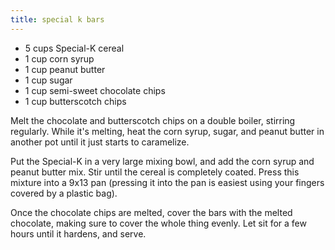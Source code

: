 ```yaml
---
title: special k bars
---
```


* 5 cups Special-K cereal
* 1 cup corn syrup
* 1 cup peanut butter
* 1 cup sugar
* 1 cup semi-sweet chocolate chips
* 1 cup butterscotch chips

Melt the chocolate and butterscotch chips on a double boiler, stirring
regularly. While it's melting, heat the corn syrup, sugar, and peanut butter in
another pot until it just starts to caramelize.

Put the Special-K in a very large mixing bowl, and add the corn syrup and
peanut butter mix. Stir until the cereal is completely coated. Press this
mixture into a 9x13 pan (pressing it into the pan is easiest using your fingers
covered by a plastic bag).

Once the chocolate chips are melted, cover the bars with the melted chocolate,
making sure to cover the whole thing evenly. Let sit for a few hours until it
hardens, and serve.
